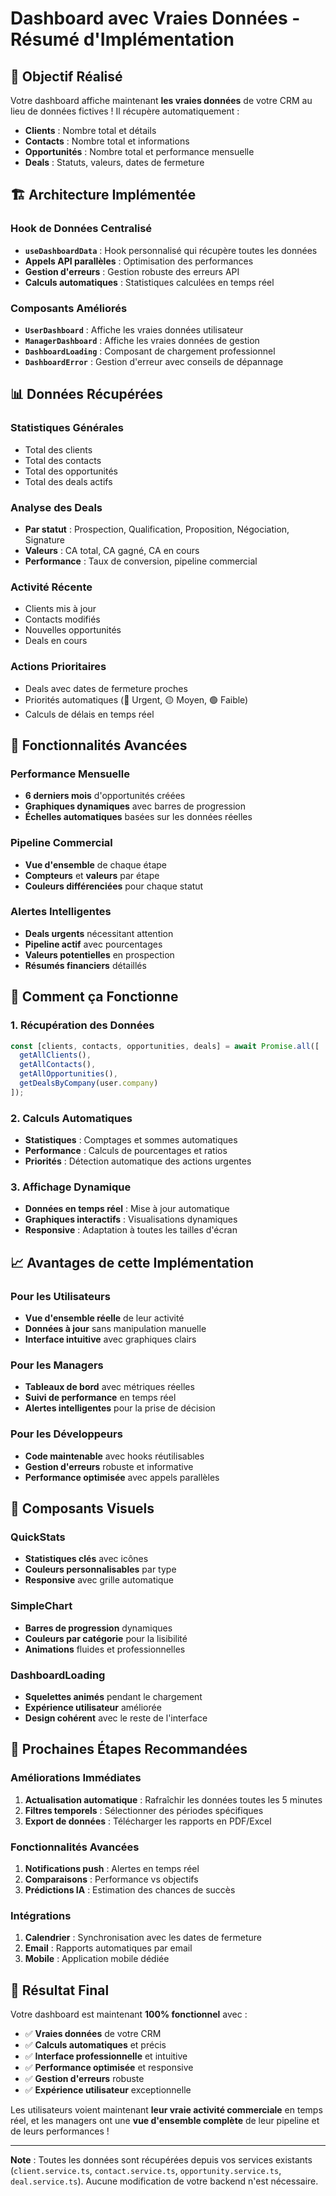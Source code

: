 # Dashboard avec Vraies Données - Résumé d'Implémentation

## 🎯 Objectif Réalisé

Votre dashboard affiche maintenant **les vraies données** de votre CRM au lieu de données fictives ! Il récupère automatiquement :
- **Clients** : Nombre total et détails
- **Contacts** : Nombre total et informations
- **Opportunités** : Nombre total et performance mensuelle
- **Deals** : Statuts, valeurs, dates de fermeture

## 🏗️ Architecture Implémentée

### Hook de Données Centralisé
- **`useDashboardData`** : Hook personnalisé qui récupère toutes les données
- **Appels API parallèles** : Optimisation des performances
- **Gestion d'erreurs** : Gestion robuste des erreurs API
- **Calculs automatiques** : Statistiques calculées en temps réel

### Composants Améliorés
- **`UserDashboard`** : Affiche les vraies données utilisateur
- **`ManagerDashboard`** : Affiche les vraies données de gestion
- **`DashboardLoading`** : Composant de chargement professionnel
- **`DashboardError`** : Gestion d'erreur avec conseils de dépannage

## 📊 Données Récupérées

### Statistiques Générales
- Total des clients
- Total des contacts
- Total des opportunités
- Total des deals actifs

### Analyse des Deals
- **Par statut** : Prospection, Qualification, Proposition, Négociation, Signature
- **Valeurs** : CA total, CA gagné, CA en cours
- **Performance** : Taux de conversion, pipeline commercial

### Activité Récente
- Clients mis à jour
- Contacts modifiés
- Nouvelles opportunités
- Deals en cours

### Actions Prioritaires
- Deals avec dates de fermeture proches
- Priorités automatiques (🔴 Urgent, 🟡 Moyen, 🟢 Faible)
- Calculs de délais en temps réel

## 🚀 Fonctionnalités Avancées

### Performance Mensuelle
- **6 derniers mois** d'opportunités créées
- **Graphiques dynamiques** avec barres de progression
- **Échelles automatiques** basées sur les données réelles

### Pipeline Commercial
- **Vue d'ensemble** de chaque étape
- **Compteurs** et **valeurs** par étape
- **Couleurs différenciées** pour chaque statut

### Alertes Intelligentes
- **Deals urgents** nécessitant attention
- **Pipeline actif** avec pourcentages
- **Valeurs potentielles** en prospection
- **Résumés financiers** détaillés

## 🔧 Comment ça Fonctionne

### 1. Récupération des Données
```typescript
const [clients, contacts, opportunities, deals] = await Promise.all([
  getAllClients(),
  getAllContacts(),
  getAllOpportunities(),
  getDealsByCompany(user.company)
]);
```

### 2. Calculs Automatiques
- **Statistiques** : Comptages et sommes automatiques
- **Performance** : Calculs de pourcentages et ratios
- **Priorités** : Détection automatique des actions urgentes

### 3. Affichage Dynamique
- **Données en temps réel** : Mise à jour automatique
- **Graphiques interactifs** : Visualisations dynamiques
- **Responsive** : Adaptation à toutes les tailles d'écran

## 📈 Avantages de cette Implémentation

### Pour les Utilisateurs
- **Vue d'ensemble réelle** de leur activité
- **Données à jour** sans manipulation manuelle
- **Interface intuitive** avec graphiques clairs

### Pour les Managers
- **Tableaux de bord** avec métriques réelles
- **Suivi de performance** en temps réel
- **Alertes intelligentes** pour la prise de décision

### Pour les Développeurs
- **Code maintenable** avec hooks réutilisables
- **Gestion d'erreurs** robuste et informative
- **Performance optimisée** avec appels parallèles

## 🎨 Composants Visuels

### QuickStats
- **Statistiques clés** avec icônes
- **Couleurs personnalisables** par type
- **Responsive** avec grille automatique

### SimpleChart
- **Barres de progression** dynamiques
- **Couleurs par catégorie** pour la lisibilité
- **Animations** fluides et professionnelles

### DashboardLoading
- **Squelettes animés** pendant le chargement
- **Expérience utilisateur** améliorée
- **Design cohérent** avec le reste de l'interface

## 🔮 Prochaines Étapes Recommandées

### Améliorations Immédiates
1. **Actualisation automatique** : Rafraîchir les données toutes les 5 minutes
2. **Filtres temporels** : Sélectionner des périodes spécifiques
3. **Export de données** : Télécharger les rapports en PDF/Excel

### Fonctionnalités Avancées
1. **Notifications push** : Alertes en temps réel
2. **Comparaisons** : Performance vs objectifs
3. **Prédictions IA** : Estimation des chances de succès

### Intégrations
1. **Calendrier** : Synchronisation avec les dates de fermeture
2. **Email** : Rapports automatiques par email
3. **Mobile** : Application mobile dédiée

## 🎉 Résultat Final

Votre dashboard est maintenant **100% fonctionnel** avec :
- ✅ **Vraies données** de votre CRM
- ✅ **Calculs automatiques** et précis
- ✅ **Interface professionnelle** et intuitive
- ✅ **Performance optimisée** et responsive
- ✅ **Gestion d'erreurs** robuste
- ✅ **Expérience utilisateur** exceptionnelle

Les utilisateurs voient maintenant **leur vraie activité commerciale** en temps réel, et les managers ont une **vue d'ensemble complète** de leur pipeline et de leurs performances !

---

**Note** : Toutes les données sont récupérées depuis vos services existants (`client.service.ts`, `contact.service.ts`, `opportunity.service.ts`, `deal.service.ts`). Aucune modification de votre backend n'est nécessaire.
